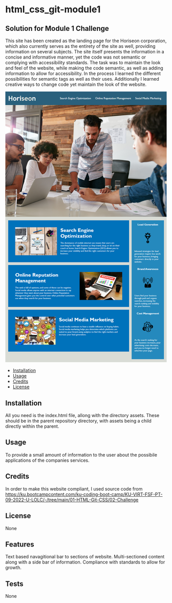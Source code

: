 # html_css_git-module1
## Solution for Module 1 Challenge

This site has been created as the landing page for the Horiseon corporation, which also currently serves as the entirety of the site as well, providing information on several subjects.  The site itself presents the information in a concise and informative manner, yet the code was not semantic or complying with accessibility standards.  The task was to maintain the look and feel of the website, while making the code semantic, as well as adding information to allow for accessibility.  In the process I learned the different possibilities for semantic tags as well as their uses.  Additionally I learned creative ways to change code yet maintain the look of the website.

![website screenshot](./assets/images/01-html-css-git-homework-demo.png)

- [Installation](#installation)
- [Usage](#usage)
- [Credits](#credits)
- [License](#license)

## Installation

All you need is the index.html file, allong with the directory assets.  These should be in the parent repository directory, with assets being a child directly within the parent.

## Usage

To provide a small amount of information to the user about the possibile applications of the companies services.

## Credits

In order to make this website compliant, I used source code from https://ku.bootcampcontent.com/ku-coding-boot-camp/KU-VIRT-FSF-PT-09-2022-U-LOLC/-/tree/main/01-HTML-Git-CSS/02-Challenge

## License
 
None

## Features

Text based navagitional bar to sections of website.
Multi-sectioned content along with a side bar of information.
Compliance with standards to allow for growth.

## Tests

None
